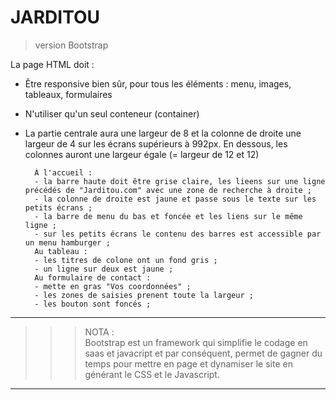 # **JARDITOU**

> version Bootstrap

La page HTML doit :
- Être responsive bien sûr, pour tous les éléments : menu, images, tableaux, formulaires
- N'utiliser qu'un seul conteneur (container)
- La partie centrale aura une largeur de 8 et la colonne de droite une largeur de 4 sur les écrans supérieurs à 992px. En dessous, les colonnes auront une largeur égale (= largeur de 12 et 12)

        À l'accueil :
        - la barre haute doit être grise claire, les lieens sur une ligne précédés de "Jarditou.com" avec une zone de recherche à droite ;
        - la colonne de droite est jaune et passe sous le texte sur les petits écrans ;
        - la barre de menu du bas et foncée et les liens sur le même ligne ;
        - sur les petits écrans le contenu des barres est accessible par un menu hamburger ;
        Au tableau :
        - les titres de colone ont un fond gris ;
        - un ligne sur deux est jaune ;
        Au formulaire de contact :
        - mette en gras "Vos coordonnées" ;
        - les zones de saisies prenent toute la largeur ;
        - les bouton sont foncés ;

___
>>> NOTA :  
    Bootstrap est un framework qui simplifie le codage en saas et javacript et par conséquent, permet de gagner du temps pour mettre en page et dynamiser le site en générant le CSS et le Javascript.
___